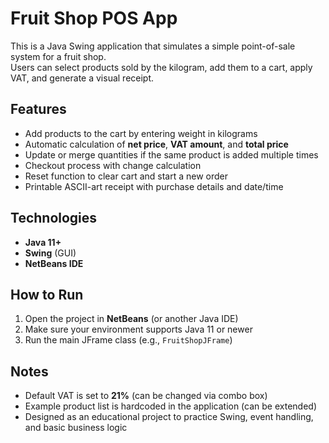 # Fruit Shop POS App

This is a Java Swing application that simulates a simple point-of-sale system for a fruit shop.  
Users can select products sold by the kilogram, add them to a cart, apply VAT, and generate a visual receipt.

## Features
- Add products to the cart by entering weight in kilograms  
- Automatic calculation of **net price**, **VAT amount**, and **total price**  
- Update or merge quantities if the same product is added multiple times  
- Checkout process with change calculation  
- Reset function to clear cart and start a new order  
- Printable ASCII-art receipt with purchase details and date/time  

## Technologies
- **Java 11+**  
- **Swing** (GUI)  
- **NetBeans IDE**  

## How to Run
1. Open the project in **NetBeans** (or another Java IDE)  
2. Make sure your environment supports Java 11 or newer  
3. Run the main JFrame class (e.g., `FruitShopJFrame`)  

## Notes
- Default VAT is set to **21%** (can be changed via combo box)  
- Example product list is hardcoded in the application (can be extended)  
- Designed as an educational project to practice Swing, event handling, and basic business logic  
